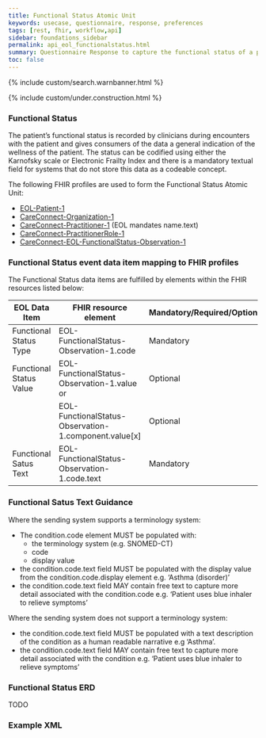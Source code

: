 ```yaml
---
title: Functional Status Atomic Unit
keywords: usecase, questionnaire, response, preferences
tags: [rest, fhir, workflow,api]
sidebar: foundations_sidebar
permalink: api_eol_functionalstatus.html
summary: Questionnaire Response to capture the functional status of a patient using established scales where available.
toc: false
---
```

{% include custom/search.warnbanner.html %}

{% include custom/under.construction.html %}

### Functional Status ###

The patient’s functional status is recorded by clinicians during encounters with the patient and gives consumers of the data a general indication of the wellness of the patient. The status can be codified using either the Karnofsky scale or Electronic Frailty Index and there is a mandatory textual field for systems that do not store this data as a codeable concept.

The following FHIR profiles are used to form the Functional Status Atomic Unit:

- [EOL-Patient-1](https://fhir.nhs.uk/STU3/StructureDefinition/EOL-Patient-1)
- [CareConnect-Organization-1](https://fhir.hl7.org.uk/STU3/StructureDefinition/CareConnect-Organization-1)
- [CareConnect-Practitioner-1](https://fhir.hl7.org.uk/STU3/StructureDefinition/CareConnect-Practitioner-1) (EOL mandates name.text)
- [CareConnect-PractitionerRole-1](https://fhir.hl7.org.uk/STU3/StructureDefinition/CareConnect-PractitionerRole-1)
- [CareConnect-EOL-FunctionalStatus-Observation-1](https://fhir.nhs.uk/STU3/StructureDefinition/CareConnect-EOL-FunctionalStatus-Observation-1)

### Functional Status event data item mapping to FHIR profiles ###

The Functional Status data items are fulfilled by elements within the FHIR resources listed below:

| EOL Data Item                       | FHIR resource element                                                   | Mandatory/Required/Optional |
|-----------------------------------|-------------------------------------------------------------------------|-----------------------------|
| Functional Status Type			| EOL-FunctionalStatus-Observation-1.code | Mandatory |
| Functional Status Value			| EOL-FunctionalStatus-Observation-1.value or | Optional |
|									| EOL-FunctionalStatus-Observation-1.component.value[x] | Optional |
| Functional Satus Text				| EOL-FunctionalStatus-Observation-1.code.text | Mandatory |

### Functional Satus Text Guidance ###

Where the sending system supports a terminology system:

* The condition.code element MUST be populated with:
    * the terminology system (e.g. SNOMED-CT) 
    * code
	* display value
* the condition.code.text field MUST be populated with the display value from the condition.code.display element e.g. ‘Asthma (disorder)’
* the condition.code.text field MAY contain free text to capture more detail associated with the condition.code e.g. ‘Patient uses blue inhaler to relieve symptoms’

Where the sending system does not support a terminology system:

* the condition.code.text field MUST be populated with a text description of the condition as a human readable narrative e.g ‘Asthma’. 
* the condition.code.text field MAY contain free text to capture more detail associated with the condition e.g. ‘Patient uses blue inhaler to relieve symptoms’

### Functional Status ERD ###

TODO

### Example XML ###

<script src="https://gist.github.com/IOPS-DEV/d03b3083ef79a8d2c146648a56838223.js"></script>


